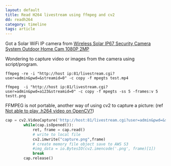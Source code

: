 ```yaml
---
layout: default
title: Read H264 livestream using ffmpeg and cv2
dd: readh264
category: timeline
tags: article
---
```


Got a Solar WiFi IP camera from <a href="https://www.ebay.com.au/itm/302918525683?ul_noapp=true">Wireless Solar IP67 Security Camera System Outdoor Home Cam 1080P 2MP</a>

Wondering to capture video or images from the camera using script/program. 


`ffmpeg -re -i "http://host ip:81/livestream.cgi?user=admin&pwd=&streamid=0" -c copy -f mpegts test.mp4 `

`ffmpeg  -i "http://host ip:81/livestream.cgi?user=admin&pwd=a123&streamid=0" -c copy -f mpegts -ss 5 -frames:v 5 testt.png`

FFMPEG is not portable, another way of using cv2 to capture a picture:
(ref <a href="https://stackoverflow.com/questions/28477600/not-able-to-play-h264-video-on-opencv">Not able to play .h264 video on OpenCV?</a>)

```python
cap = cv2.VideoCapture('http://host:81/livestream.cgi?user=admin&pwd=&streamid=0')
        while(cap.isOpened()):
            ret, frame = cap.read()
            # write to local file
            cv2.imwrite("capture.png",frame)
            # create memory file object save to AWS S3
            #img_data = io.BytesIO(cv2.imencode('.png', frame)[1])
            break
        cap.release()
``` 

